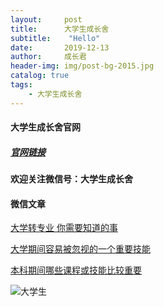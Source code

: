 ```yaml
---
layout:     post
title:      大学生成长舍
subtitle:    "Hello"
date:       2019-12-13
author:     成长君
header-img: img/post-bg-2015.jpg
catalog: true
tags:
    - 大学生成长舍
---
```


#### 大学生成长舍官网

##### [官网链接](http://honor.wiki/)

#### 欢迎关注微信号：大学生成长舍

#### 微信文章

[大学转专业 你需要知道的事](https://mp.weixin.qq.com/s/h4yoQgifRDf9tQr7clTRAw)

[大学期间容易被忽视的一个重要技能](https://mp.weixin.qq.com/s/gnuvDmVz1dpaTX9sfHEbvw)

[本科期间哪些课程或技能比较重要](https://mp.weixin.qq.com/s/itzvp2pPZ7QAdFACBfe1Cw)




![大学生](https://img3.doubanio.com/view/photo/l/public/p2577192140.jpg)
